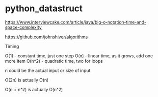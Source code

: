# python_datastruct

https://www.interviewcake.com/article/java/big-o-notation-time-and-space-complexity

https://github.com/johnshiver/algorithms

Timing

O(1) - constant time, just one step
O(n) - linear time, as it grows, add one more item
O(n^2) - quadratic time, two for loops

n could be the actual input or size of input

O(2n) is actually O(n)

O(n + n^2) is actually O(n^2)

